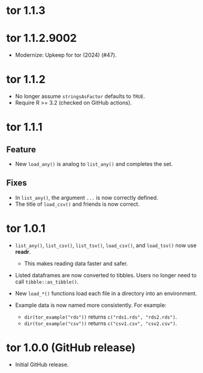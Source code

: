 # tor 1.1.3

<!-- NEWS.md is maintained by https://cynkra.github.io/fledge, do not edit -->

# tor 1.1.2.9002

* Modernize: Upkeep for tor (2024) (#47).

# tor 1.1.2

* No longer assume `stringsAsFactor` defaults to `TRUE`.
* Require R >= 3.2 (checked on GitHub actions).

# tor 1.1.1

## Feature

* New `load_any()` is analog to `list_any()` and completes the set.

## Fixes

* In `list_any()`, the argument `...` is now correctly defined.
* The title of `load_csv()` and friends is now correct.

# tor 1.0.1

* `list_any()`, `list_csv()`, `list_tsv()`, `load_csv()`, and `load_tsv()` now use __readr__.
  * This makes reading data faster and safer.

* Listed dataframes are now converted to tibbles. Users no longer need to call `tibble::as_tibble()`.
    
* New `load_*()` functions load each file in a directory into an environment.

* Example data is now named more consistently. For example:
    * `dir(tor_example("rds"))` returns `c("rds1.rds", "rds2.rds")`.
    * `dir(tor_example("csv"))` returns `c("csv1.csv", "csv2.csv")`.

# tor 1.0.0 (GitHub release)

* Initial GitHub release.
